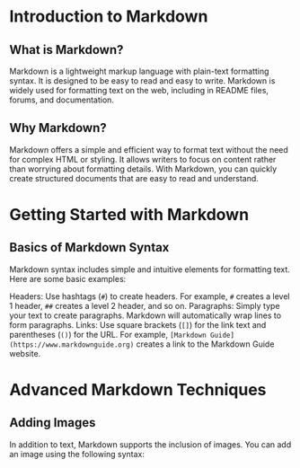 # Introduction to Markdown

## What is Markdown?

Markdown is a lightweight markup language with plain-text formatting syntax. It is designed to be easy to read and easy to write. Markdown is widely used for formatting text on the web, including in README files, forums, and documentation.

## Why Markdown?

Markdown offers a simple and efficient way to format text without the need for complex HTML or styling. It allows writers to focus on content rather than worrying about formatting details. With Markdown, you can quickly create structured documents that are easy to read and understand.

# Getting Started with Markdown

## Basics of Markdown Syntax

Markdown syntax includes simple and intuitive elements for formatting text. Here are some basic examples:

Headers: Use hashtags (`#`) to create headers. For example, `#` creates a level 1 header, `##` creates a level 2 header, and so on.
Paragraphs: Simply type your text to create paragraphs. Markdown will automatically wrap lines to form paragraphs.
Links: Use square brackets (`[]`) for the link text and parentheses (`()`) for the URL. For example, `[Markdown Guide](https://www.markdownguide.org)` creates a link to the Markdown Guide website.

# Advanced Markdown Techniques

## Adding Images

In addition to text, Markdown supports the inclusion of images. You can add an image using the following syntax:

